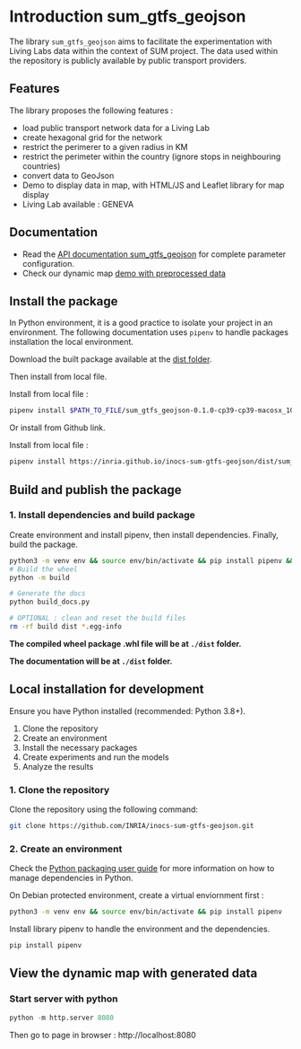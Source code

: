 # Introduction sum_gtfs_geojson 
The library `sum_gtfs_geojson` aims to facilitate the experimentation with Living Labs data within the context of SUM project. The data used within the repository is publicly available by public transport providers. 

## Features
The library proposes the following features : 
- load public transport network data for a Living Lab 
- create hexagonal grid for the network 
- restrict the perimerer to a given radius in KM
- restrict the perimeter within the country (ignore stops in neighbouring countries)
- convert data to GeoJson
- Demo to display data in map, with HTML/JS and Leaflet library for map display 
- Living Lab available : GENEVA


## Documentation

- Read the [API documentation sum_gtfs_geojson](https://inria.github.io/inocs-sum-gtfs-geojson/docs) for complete parameter configuration. 
- Check our dynamic map [demo with preprocessed data](https://inria.github.io/inocs-sum-gtfs-geojson)



## Install the package 
In Python environment, it is a good practice to isolate your project in an environment. The following documentation uses `pipenv` to handle packages installation the local environment. 

Download the built package available at the [dist folder](https://github.com/INRIA/inocs-sum-gtfs-geojson/tree/main/dist). 

Then install from local file. 

Install from local file : 
```sh
pipenv install $PATH_TO_FILE/sum_gtfs_geojson-0.1.0-cp39-cp39-macosx_10_9_universal2.whl
```


Or install from Github link. 

Install from local file : 
```sh
pipenv install https://inria.github.io/inocs-sum-gtfs-geojson/dist/sum_gtfs_geojson-0.1.0-cp39-cp39-macosx_10_9_universal2.whl
```

## Build and publish the package

### 1. Install dependencies and build package 
Create environment and install pipenv, then install dependencies. 
Finally, build the package. 

```bash
python3 -m venv env && source env/bin/activate && pip install pipenv && pipenv install --dev
# Build the wheel
python -m build

# Generate the docs
python build_docs.py

# OPTIONAL : clean and reset the build files 
rm -rf build dist *.egg-info

```
**The compiled wheel package .whl file will be at `./dist` folder.**

**The documentation will be at `./dist` folder.**


## Local installation for development

Ensure you have Python installed (recommended: Python 3.8+).

1. Clone the repository
2. Create an environment
3. Install the necessary packages
4. Create experiments and run the models
5. Analyze the results

### 1. Clone the repository

Clone the repository using the following command:

```bash
git clone https://github.com/INRIA/inocs-sum-gtfs-geojson.git
```

### 2. Create an environment

Check the [Python packaging user guide](https://packaging.python.org/en/latest/tutorials/managing-dependencies/) for more information on how to manage dependencies in Python.

On Debian protected environment, create a virtual enviornment first :

```bash
python3 -m venv env && source env/bin/activate && pip install pipenv
```

Install library pipenv to handle the environment and the dependencies.

```bash
pip install pipenv
```


## View the dynamic map with generated data

### Start server with python

```py
python -m http.server 8080 
```

Then go to page in browser : http://localhost:8080

